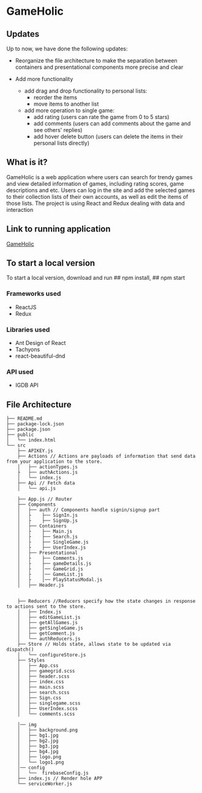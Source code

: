 # GameHolic

## Updates
Up to now, we have done the following updates:
* Reorganize the file architecture to make the separation between containers and presentational components more precise and clear

* Add more functionality
    * add drag and drop functionality to personal lists:
        * reorder the items
        * move items to another list
    * add more operation to single game:
        * add rating (users can rate the game from 0 to 5 stars) 
        * add comments (users can add comments about the game and see others' replies)
        * add hover delete button (users can delete the items in their personal lists directly)

## What is it?
GameHolic is a web application where users can search for trendy games and view detailed information of games, including rating scores, game descriptions and etc. Users can log in the site and add the selected games to their collection lists of their own accounts, as well as edit the items of those lists. The project is using React and Redux dealing with data and interaction

## Link to running application
[GameHolic](https://game-holic-590ee.firebaseapp.com/)

## To start a local version
To start a local version, download and run ## npm install, ## npm start
  
### Frameworks used
* ReactJS
* Redux

### Libraries used
* Ant Design of React
* Tachyons
* react-beautiful-dnd

### API used
* IGDB API

## File Architecture
```
├── README.md
├── package-lock.json
├── package.json
├── public
│   └── index.html
└── src
    ├── APIKEY.js
    ├── Actions // Actions are payloads of information that send data from your application to the store. 
    │   ├── actionTypes.js
    ├   ├── authActions.js
    │   └── index.js
    ├── Api // Fetch data 
    │   └── api.js

    ├── App.js // Router
    ├── Components
    │   ├── auth // Components handle signin/signup part
    │   ├    ├── SignIn.js
    │   ├    ├── SignUp.js
    │   ├── Containers
    │   ├    ├── Main.js
    │   ├    ├── Search.js
    │   ├    ├── SingleGame.js
    │   ├    ├── UserIndex.js    
    │   ├── Presentational
    │   ├    ├── Comments.js
    │   ├    ├── gameDetails.js
    │   ├    │── GameGrid.js
    │   ├    │── GameList.js
    │   ├    │── PlayStatusModal.js
    │   ├── Header.js


    ├── Reducers //Reducers specify how the state changes in response to actions sent to the store.
    │   ├── Index.js
    │   ├── editGameList.js
    │   ├── getAllGames.js
    │   ├── getSingleGame.js
    │   ├── getComment.js    
    │   └── authReducers.js
    ├── Store // Holds state, allows state to be updated via dispatch()
    │   └── configureStore.js
    ├── Styles
    │   ├── App.css
    │   ├── gamegrid.scss
    │   ├── header.scss
    │   ├── index.css
    │   ├── main.scss
    │   ├── search.scss
    │   ├── Sign.css
    │   ├── singlegame.scss
    │   ├── UserIndex.scss
    │   └── comments.scss

    │── img
    │   ├── background.png
    │   ├── bg1.jpg
    │   ├── bg2.jpg
    │   ├── bg3.jpg
    │   ├── bg4.jpg
    │   ├── logo.png
    │   └── logo1.png
    │── config
    │   └──  firebaseConfig.js
    ├── index.js // Render hole APP
    └── serviceWorker.js
```
